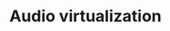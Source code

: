 ---
lang: en
layout: doc
permalink: /doc/audio-virtualization/
redirect_to: https://qubes-doc-rst.readthedocs.io/en/latest/developer/system/audio.html
ref: 60
title: Audio virtualization
---